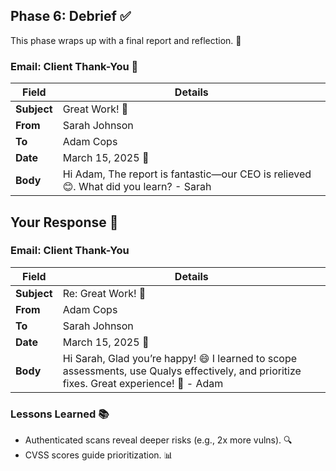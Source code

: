 ## Phase 6: Debrief ✅

This phase wraps up with a final report and reflection. 🎉

### Email: Client Thank-You 📧
| Field       | Details                              |
|-------------|--------------------------------------|
| **Subject** | Great Work! 🎉                      |
| **From**    | Sarah Johnson                      |
| **To**      | Adam Cops                        |
| **Date**    | March 15, 2025 📅                   |
| **Body**    | Hi Adam, The report is fantastic—our CEO is relieved 😊. What did you learn? - Sarah |

## Your Response 📩

### Email: Client Thank-You
| Field       | Details                              |
|-------------|--------------------------------------|
| **Subject** | Re: Great Work! 🙌                     |
| **From**    | Adam Cops                    |
| **To**      | Sarah Johnson                        |
| **Date**    | March 15, 2025 📅                   |
| **Body**    | Hi Sarah, Glad you’re happy! 😄 I learned to scope assessments, use Qualys effectively, and prioritize fixes. Great experience! 🚀 - Adam |

### Lessons Learned 📚

- Authenticated scans reveal deeper risks (e.g., 2x more vulns). 🔍 
- CVSS scores guide prioritization. 📊
